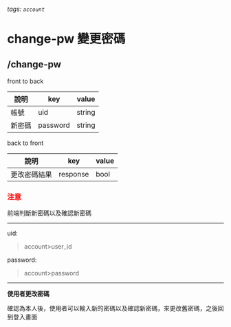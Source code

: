 ###### tags: `account`
# change-pw 變更密碼
## /change-pw
front to back

| 說明       | key      | value  |
| ---------- | -------- | ------ |
| 帳號       | uid       | string |
| 新密碼     | password | string |


back to front

| 說明         | key      | value |
| ------------ | -------- | ----- |
| 更改密碼結果 | response | bool  |

### <font color=red> **注意**  </font>
前端判斷新密碼以及確認新密碼

---
uid:
 >account>user_id

password:
 >account>password
---

**使用者更改密碼**  

確認為本人後，使用者可以輸入新的密碼以及確認新密碼，來更改舊密碼，之後回到登入畫面
